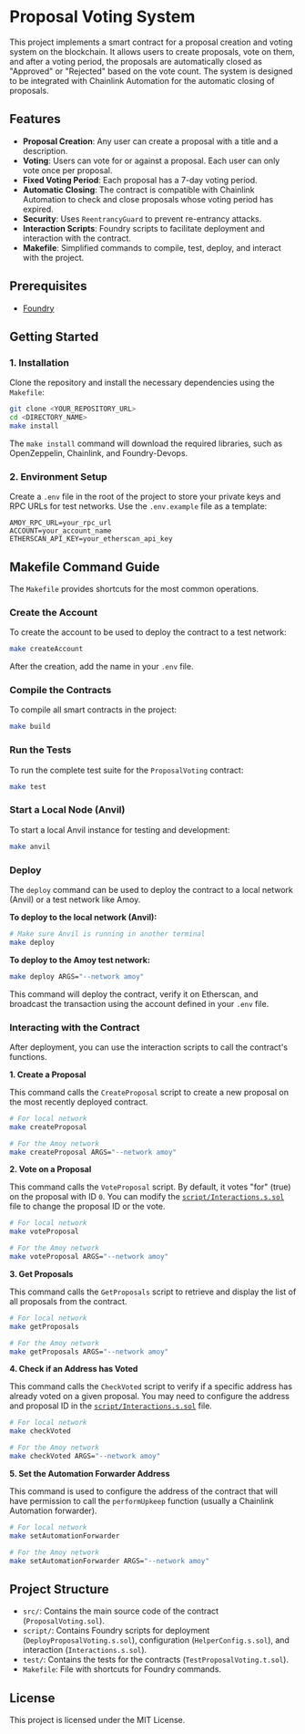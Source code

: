 # Proposal Voting System

This project implements a smart contract for a proposal creation and voting system on the blockchain. It allows users to create proposals, vote on them, and after a voting period, the proposals are automatically closed as "Approved" or "Rejected" based on the vote count. The system is designed to be integrated with Chainlink Automation for the automatic closing of proposals.

## Features

-   **Proposal Creation**: Any user can create a proposal with a title and a description.
-   **Voting**: Users can vote for or against a proposal. Each user can only vote once per proposal.
-   **Fixed Voting Period**: Each proposal has a 7-day voting period.
-   **Automatic Closing**: The contract is compatible with Chainlink Automation to check and close proposals whose voting period has expired.
-   **Security**: Uses `ReentrancyGuard` to prevent re-entrancy attacks.
-   **Interaction Scripts**: Foundry scripts to facilitate deployment and interaction with the contract.
-   **Makefile**: Simplified commands to compile, test, deploy, and interact with the project.

## Prerequisites

-   [Foundry](https://getfoundry.sh/)

## Getting Started

### 1. Installation

Clone the repository and install the necessary dependencies using the `Makefile`:

```bash
git clone <YOUR_REPOSITORY_URL>
cd <DIRECTORY_NAME>
make install
```

The `make install` command will download the required libraries, such as OpenZeppelin, Chainlink, and Foundry-Devops.

### 2. Environment Setup

Create a `.env` file in the root of the project to store your private keys and RPC URLs for test networks. Use the `.env.example` file as a template:

```
AMOY_RPC_URL=your_rpc_url
ACCOUNT=your_account_name
ETHERSCAN_API_KEY=your_etherscan_api_key
```

## Makefile Command Guide

The `Makefile` provides shortcuts for the most common operations.

### Create the Account

To create the account to be used to deploy the contract to a test network:

```bash
make createAccount
```

After the creation, add the name in your `.env` file.

### Compile the Contracts

To compile all smart contracts in the project:

```bash
make build
```

### Run the Tests

To run the complete test suite for the `ProposalVoting` contract:

```bash
make test
```

### Start a Local Node (Anvil)

To start a local Anvil instance for testing and development:

```bash
make anvil
```

### Deploy

The `deploy` command can be used to deploy the contract to a local network (Anvil) or a test network like Amoy.

**To deploy to the local network (Anvil):**

```bash
# Make sure Anvil is running in another terminal
make deploy
```

**To deploy to the Amoy test network:**

```bash
make deploy ARGS="--network amoy"
```

This command will deploy the contract, verify it on Etherscan, and broadcast the transaction using the account defined in your `.env` file.

### Interacting with the Contract

After deployment, you can use the interaction scripts to call the contract's functions.

**1. Create a Proposal**

This command calls the `CreateProposal` script to create a new proposal on the most recently deployed contract.

```bash
# For local network
make createProposal

# For the Amoy network
make createProposal ARGS="--network amoy"
```

**2. Vote on a Proposal**

This command calls the `VoteProposal` script. By default, it votes "for" (true) on the proposal with ID `0`. You can modify the [`script/Interactions.s.sol`](script/Interactions.s.sol) file to change the proposal ID or the vote.

```bash
# For local network
make voteProposal

# For the Amoy network
make voteProposal ARGS="--network amoy"
```

**3. Get Proposals**

This command calls the `GetProposals` script to retrieve and display the list of all proposals from the contract.

```bash
# For local network
make getProposals

# For the Amoy network
make getProposals ARGS="--network amoy"
```

**4. Check if an Address has Voted**

This command calls the `CheckVoted` script to verify if a specific address has already voted on a given proposal. You may need to configure the address and proposal ID in the [`script/Interactions.s.sol`](script/Interactions.s.sol) file.

```bash
# For local network
make checkVoted

# For the Amoy network
make checkVoted ARGS="--network amoy"
```

**5. Set the Automation Forwarder Address**

This command is used to configure the address of the contract that will have permission to call the `performUpkeep` function (usually a Chainlink Automation forwarder).

```bash
# For local network
make setAutomationForwarder

# For the Amoy network
make setAutomationForwarder ARGS="--network amoy"
```

## Project Structure

-   `src/`: Contains the main source code of the contract (`ProposalVoting.sol`).
-   `script/`: Contains Foundry scripts for deployment (`DeployProposalVoting.s.sol`), configuration (`HelperConfig.s.sol`), and interaction (`Interactions.s.sol`).
-   `test/`: Contains the tests for the contracts (`TestProposalVoting.t.sol`).
-   `Makefile`: File with shortcuts for Foundry commands.

## License

This project is licensed under the MIT License.